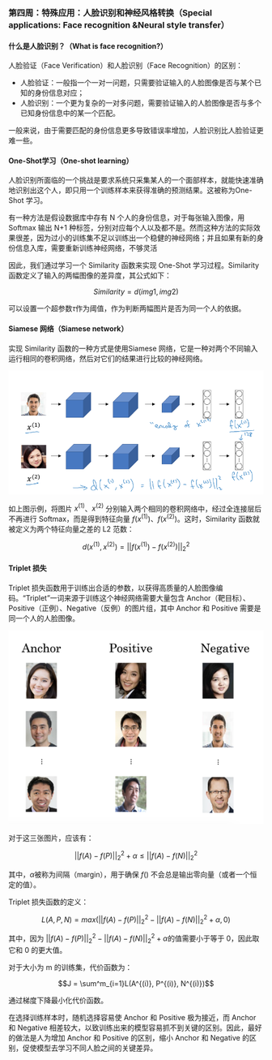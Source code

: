 ### 第四周：特殊应用：人脸识别和神经风格转换（Special applications: Face recognition &Neural style transfer）

#### 什么是人脸识别？（What is face recognition?）
人脸验证（Face Verification）和人脸识别（Face Recognition）的区别：

- 人脸验证：一般指一个一对一问题，只需要验证输入的人脸图像是否与某个已知的身份信息对应；
- 人脸识别：一个更为复杂的一对多问题，需要验证输入的人脸图像是否与多个已知身份信息中的某一个匹配。
  
一般来说，由于需要匹配的身份信息更多导致错误率增加，人脸识别比人脸验证更难一些。

#### One-Shot学习（One-shot learning）
人脸识别所面临的一个挑战是要求系统只采集某人的一个面部样本，就能快速准确地识别出这个人，即只用一个训练样本来获得准确的预测结果。这被称为One-Shot 学习。

有一种方法是假设数据库中存有 N 个人的身份信息，对于每张输入图像，用 Softmax 输出 N+1 种标签，分别对应每个人以及都不是。然而这种方法的实际效果很差，因为过小的训练集不足以训练出一个稳健的神经网络；并且如果有新的身份信息入库，需要重新训练神经网络，不够灵活

因此，我们通过学习一个 Similarity 函数来实现 One-Shot 学习过程。Similarity 函数定义了输入的两幅图像的差异度，其公式如下：

$$Similarity  = d(img1, img2)$$

可以设置一个超参数$τ$作为阈值，作为判断两幅图片是否为同一个人的依据。

#### Siamese 网络（Siamese network）
实现 Similarity 函数的一种方式是使用Siamese 网络，它是一种对两个不同输入运行相同的卷积网络，然后对它们的结果进行比较的神经网络。

![](Siamese.png)

如上图示例，将图片 $x^{(1)}$、$x^{(2)}$ 分别输入两个相同的卷积网络中，经过全连接层后不再进行 Softmax，而是得到特征向量 $f(x^{(1)})$、$f(x^{(2)})$。这时，Similarity 函数就被定义为两个特征向量之差的 L2 范数：

$$d(x^{(1)}, x^{(2)}) = ||f(x^{(1)}) - f(x^{(2)})||^2_2$$

#### Triplet 损失
Triplet 损失函数用于训练出合适的参数，以获得高质量的人脸图像编码。“Triplet”一词来源于训练这个神经网络需要大量包含 Anchor（靶目标）、Positive（正例）、Negative（反例）的图片组，其中 Anchor 和 Positive 需要是同一个人的人脸图像。

![](Training-set-using-triplet-loss.png)

对于这三张图片，应该有：

$$||f(A) - f(P)||^2_2 + \alpha \le ||f(A) - f(N)||^2_2$$

其中，$\alpha$被称为间隔（margin），用于确保 $f()$ 不会总是输出零向量（或者一个恒定的值）。

Triplet 损失函数的定义：

$$L(A, P, N) = max(||f(A) - f(P)||^2_2 - ||f(A) - f(N)||^2_2 + \alpha, 0)$$

其中，因为 $||f(A) - f(P)||^2_2 - ||f(A) - f(N)||^2_2 + \alpha$的值需要小于等于 0，因此取它和 0 的更大值。

对于大小为 m 的训练集，代价函数为：

$$J = \sum^m_{i=1}L(A^{(i)}, P^{(i)}, N^{(i)})$$

通过梯度下降最小化代价函数。

在选择训练样本时，随机选择容易使 Anchor 和 Positive 极为接近，而 Anchor 和 Negative 相差较大，以致训练出来的模型容易抓不到关键的区别。因此，最好的做法是人为增加 Anchor 和 Positive 的区别，缩小 Anchor 和 Negative 的区别，促使模型去学习不同人脸之间的关键差异。



